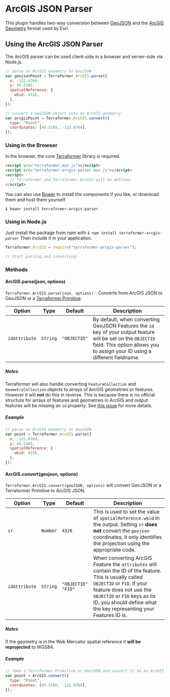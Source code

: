 # ArcGIS JSON Parser

<!-- table_of_contents -->

This plugin handles two-way conversion between [GeoJSON](http://geojson.org/geojson-spec.html) and the [ArcGIS Geometry](http://resources.arcgis.com/en/help/arcgis-rest-api/index.html#/Geometry_objects/02r3000000n1000000/) format used by Esri.

## Using the ArcGIS JSON Parser

The ArcGIS parser can be used client-side in a browser and server-side via Node.js.

```js
// parse an ArcGIS Geometry to GeoJSON
var geojsonPoint = Terraformer.ArcGIS.parse({
  x: -122.6764,
  y: 45.5165,
  spatialReference: {
    wkid: 4326,
  },
});

// convert a GeoJSON object into an ArcGIS geometry
var arcgisPoint = Terraformer.ArcGIS.convert({
  type: "Point",
  coordinates: [45.5165, -122.6764],
});
```

### Using in the Browser

In the browser, the core [Terraformer](http://github.com/esri/terraformer) library is required.

```html
<script src="terraformer.min.js"></script>
<script src="terraformer-arcgis-parser.min.js"></script>
<script>
  // Terraformer and Terraformer.ArcGIS will be defined.
</script>
```

You can also use [Bower](http://bower.io/) to install the components if you like, or download them and host them yourself.

```
$ bower install terraformer-arcgis-parser
```

### Using in Node.js

Just install the package from npm with `$ npm install terraformer-arcgis-parser` Then include it in your application.

```js
Terraformer.ArcGIS = require("terraformer-arcgis-parser");

// Start parsing and converting!
```

### Methods

#### ArcGIS.parse(json, options)

`Terraformer.ArcGIS.parse(json, options)` - Converts from ArcGIS JSON to GeoJSON or a [Terraformer.Primitive](./core.md#terraformerprimitive).

| Option        | Type     | Default      | Description                                                                                                                                                                                 |
| ------------- | -------- | ------------ | ------------------------------------------------------------------------------------------------------------------------------------------------------------------------------------------- |
| `idAttribute` | `String` | `"OBJECTID"` | By default, when converting GeoJSON Features the `id` key of your output feature will be set on the `OBJECTID` field. This option allows you to assign your ID using a different fieldname. |

##### Notes

Terraformer will also handle converting `FeatureCollection` and `GeometryCollection` objects to arrays of ArcGIS geometries or features. However it will **not** do this in reverse. This is because there is no official structure for arrays of features and geometries in ArcGIS and output features will be missing an `id` property. See [this issue](https://github.com/Esri/Terraformer/issues/104) for more details.

##### Example

```js
// parse an ArcGIS Geometry to GeoJSON
var point = Terraformer.ArcGIS.parse({
  x: -122.6764,
  y: 45.5165,
  spatialReference: {
    wkid: 4326,
  },
});
```

#### ArcGIS.convert(geojson, options)

`Terraformer.ArcGIS.convert(geoJSON, options)` will convert GeoJSON or a Terraformer Primitive to ArcGIS JSON.

| Option        | Type     | Default            | Description                                                                                                                                                                                                                                                           |
| ------------- | -------- | ------------------ | --------------------------------------------------------------------------------------------------------------------------------------------------------------------------------------------------------------------------------------------------------------------- |
| `sr`          | `Number` | `4326`             | This is used to set the value of `spatialReference.wkid` in the output. Setting `sr` **does not** convert the `geojson` coordinates, it only identifies the projection using the appropriate code.                                                                    |
| `idAttribute` | `String` | `"OBJECTID" "FID"` | When converting ArcGIS Feature the `attributes` will contain the ID of the feature. This is usually called `OBJECTID` or `FID`. If your feature does not use the `OBJECTID` or `FID` keys as its ID, you should define what the key representing your Features ID is. |

##### Notes

If the geometry is in the Web Mercator spatial reference it **will be reprojected** to WGS84.

##### Example

```js
// take a Terraformer.Primitive or GeoJSON and convert it to an ArcGIS JSON object
var point = ArcGIS.convert({
  type: "Point",
  coordinates: [45.5165, -122.6764],
});
```

